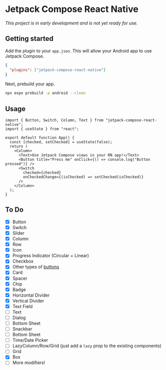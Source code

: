 # Jetpack Compose React Native

_This project is in early development and is not yet ready for use._

## Getting started

<!-- ```bash
npx expo install jetpack-compose-react-native  # (coming soon)
``` -->

Add the plugin to your `app.json`. This will allow your Android app to use Jetpack Compose.

```json
{
  "plugins": ["jetpack-compose-react-native"]
}
```

Next, prebuild your app.

```bash
npx expo prebuild -p android --clean
```

## Usage

```tsx
import { Button, Switch, Column, Text } from "jetpack-compose-react-native";
import { useState } from "react";

export default function App() {
  const [checked, setChecked] = useState(false);
  return (
    <Column>
      <Text>Use Jetpack Compose views in your RN app!</Text>
      <Button title="Press me" onClick={() => console.log("Button pressed")} />
      <Switch
        checked={checked}
        onCheckedChange={(isChecked) => setChecked(isChecked)}
      />
    </Column>
  );
}
```

## To Do

- [x] Button
- [x] Switch
- [x] Slider
- [x] Column
- [x] Row
- [x] Icon
- [x] Progress Indicator (Circular + Linear)
- [x] Checkbox
- [x] Other types of [buttons](https://developer.android.com/develop/ui/compose/components/button)
- [x] Card
- [x] Spacer
- [x] Chip
- [x] Badge
- [x] Horizontal Divider
- [x] Vertical Divider
- [x] Text Field
- [ ] Text
- [ ] Dialog
- [ ] Bottom Sheet
- [ ] Snackbar
- [ ] Bottom Sheet
- [ ] Time/Date Picker
- [ ] LazyColumn/Row/Grid (just add a `lazy` prop to the existing components)
- [ ] Grid
- [x] Box
- [ ] More modifiers!
